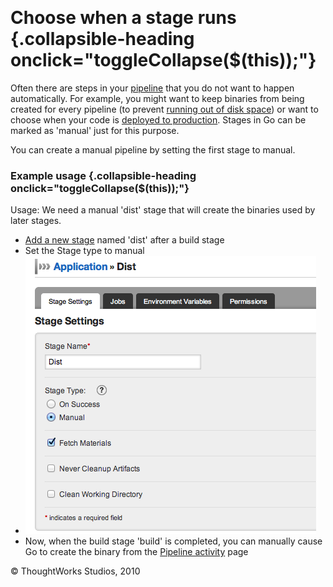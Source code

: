 
 

Choose when a stage runs {.collapsible-heading onclick="toggleCollapse($(this));"}
========================

Often there are steps in your [pipeline](../introduction/concepts_in_go.html) that you
do not want to happen automatically. For example, you might want to keep
binaries from being created for every pipeline (to prevent [running out
of disk space](admin_out_of_disk_space.html)) or want to choose when
your code is [deployed to production](rm_deploy_to_environment.html).
Stages in Go can be marked as 'manual' just for this purpose.

You can create a manual pipeline by setting the first stage to manual.

### Example usage {.collapsible-heading onclick="toggleCollapse($(this));"}

Usage: We need a manual 'dist' stage that will create the binaries used
by later stages.

-   [Add a new stage](admin_add_stage.html) named 'dist' after a build
    stage
-   Set the Stage type to manual
-   ![](../resources/images/cruise/dev/choose_when_stage_runs/1_add_approval_tag.png)
-   Now, when the build stage 'build' is completed, you can manually
    cause Go to create the binary from the [Pipeline
    activity](../navigations/pipeline_activity_page.html) page





© ThoughtWorks Studios, 2010

